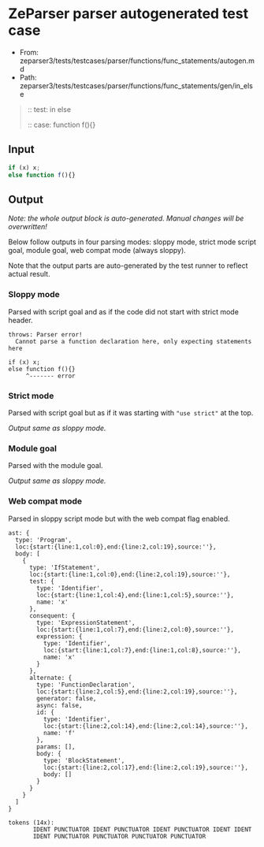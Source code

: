 # ZeParser parser autogenerated test case

- From: zeparser3/tests/testcases/parser/functions/func_statements/autogen.md
- Path: zeparser3/tests/testcases/parser/functions/func_statements/gen/in_else

> :: test: in else
>
> :: case: function f(){}

## Input


`````js
if (x) x;
else function f(){}
`````

## Output

_Note: the whole output block is auto-generated. Manual changes will be overwritten!_

Below follow outputs in four parsing modes: sloppy mode, strict mode script goal, module goal, web compat mode (always sloppy).

Note that the output parts are auto-generated by the test runner to reflect actual result.

### Sloppy mode

Parsed with script goal and as if the code did not start with strict mode header.

`````
throws: Parser error!
  Cannot parse a function declaration here, only expecting statements here

if (x) x;
else function f(){}
     ^------- error
`````

### Strict mode

Parsed with script goal but as if it was starting with `"use strict"` at the top.

_Output same as sloppy mode._

### Module goal

Parsed with the module goal.

_Output same as sloppy mode._

### Web compat mode

Parsed in sloppy script mode but with the web compat flag enabled.

`````
ast: {
  type: 'Program',
  loc:{start:{line:1,col:0},end:{line:2,col:19},source:''},
  body: [
    {
      type: 'IfStatement',
      loc:{start:{line:1,col:0},end:{line:2,col:19},source:''},
      test: {
        type: 'Identifier',
        loc:{start:{line:1,col:4},end:{line:1,col:5},source:''},
        name: 'x'
      },
      consequent: {
        type: 'ExpressionStatement',
        loc:{start:{line:1,col:7},end:{line:2,col:0},source:''},
        expression: {
          type: 'Identifier',
          loc:{start:{line:1,col:7},end:{line:1,col:8},source:''},
          name: 'x'
        }
      },
      alternate: {
        type: 'FunctionDeclaration',
        loc:{start:{line:2,col:5},end:{line:2,col:19},source:''},
        generator: false,
        async: false,
        id: {
          type: 'Identifier',
          loc:{start:{line:2,col:14},end:{line:2,col:14},source:''},
          name: 'f'
        },
        params: [],
        body: {
          type: 'BlockStatement',
          loc:{start:{line:2,col:17},end:{line:2,col:19},source:''},
          body: []
        }
      }
    }
  ]
}

tokens (14x):
       IDENT PUNCTUATOR IDENT PUNCTUATOR IDENT PUNCTUATOR IDENT IDENT
       IDENT PUNCTUATOR PUNCTUATOR PUNCTUATOR PUNCTUATOR
`````

